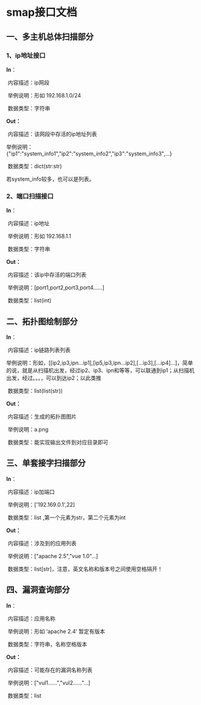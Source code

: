 # smap接口文档



## 一、多主机总体扫描部分

### 1、ip地址接口

**In**：

​	内容描述：ip网段

​	举例说明：形如 192.168.1.0/24

​	数据类型：字符串

**Out：**

​	内容描述：该网段中存活的ip地址列表

​	举例说明：{"ip1":"system_info1","ip2":"system_info2","ip3":"system_info3",...}

​	数据类型：dict(str:str)

若system_info较多，也可以是列表。



### 2、端口扫描接口

**In**：

​	内容描述：ip地址

​	举例说明：形如 192.168.1.1

​	数据类型：字符串

**Out：**

​	内容描述：该ip中存活的端口列表

​	举例说明：[port1,port2,port3,port4......]

​	数据类型：list(int)



## 二、拓扑图绘制部分

**In**：

​	内容描述：ip链路列表列表

​	举例说明：形如，[[ip2,ip3,ipn...ip1],[ip5,ip3,ipn...ip2],[...ip3],[...ip4]...]，简单的说，就是从扫描机出发，经过ip2、ip3、ipn和等等，可以联通到ip1；从扫描机出发，经过。。。，可以到达ip2；以此类推

​	数据类型：list(list(str))

**Out：**

​	内容描述：生成的拓扑图图片

​	举例说明：a.png

​	数据类型：能实现输出文件到对应目录即可





## 三、单套接字扫描部分

**In**：

​	内容描述：ip加端口

​	举例说明：['192.169.0.1',22]

​	数据类型：list ,第一个元素为str，第二个元素为int

**Out：**

​	内容描述：涉及到的应用列表

​	举例说明：["apache 2.5","vue 1.0"...]

​	数据类型：list[str]，注意，英文名称和版本号之间使用空格隔开！



## 四、漏洞查询部分

**In**：

​	内容描述：应用名称

​	举例说明：形如 ‘apache 2.4’ 暂定有版本

​	数据类型：字符串，名称空格版本

**Out：**

​	内容描述：可能存在的漏洞名称列表

​	举例说明：["vul1......","vul2......"...]

​	数据类型：list